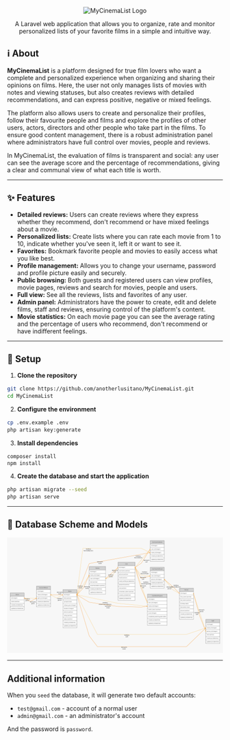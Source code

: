 <p align="center"><img src="https://github.com/user-attachments/assets/2768e6b5-7cc2-47cf-aea5-5441e5c26432" width="400" alt="MyCinemaList Logo"></p>

<p align="center">
 A Laravel web application that allows you to organize, rate and monitor personalized lists of your favorite films in a simple and intuitive way.
</p>

## ℹ️ About

**MyCinemaList** is a platform designed for true film lovers who want a complete and personalized experience when organizing and sharing their opinions on films. Here, the user not only manages lists of movies with notes and viewing statuses, but also creates reviews with detailed recommendations, and can express positive, negative or mixed feelings.

The platform also allows users to create and personalize their profiles, follow their favourite people and films and explore the profiles of other users, actors, directors and other people who take part in the films. To ensure good content management, there is a robust administration panel where administrators have full control over movies, people and reviews.

In MyCinemaList, the evaluation of films is transparent and social: any user can see the average score and the percentage of recommendations, giving a clear and communal view of what each title is worth.

---

## ✨ Features

- **Detailed reviews:** Users can create reviews where they express whether they recommend, don't recommend or have mixed feelings about a movie.  
- **Personalized lists:** Create lists where you can rate each movie from 1 to 10, indicate whether you've seen it, left it or want to see it.  
- **Favorites:** Bookmark favorite people and movies to easily access what you like best.  
- **Profile management:** Allows you to change your username, password and profile picture easily and securely.  
- **Public browsing:** Both guests and registered users can view profiles, movie pages, reviews and search for movies, people and users.  
- **Full view:** See all the reviews, lists and favorites of any user.  
- **Admin panel:** Administrators have the power to create, edit and delete films, staff and reviews, ensuring control of the platform's content.  
- **Movie statistics:** On each movie page you can see the average rating and the percentage of users who recommend, don't recommend or have indifferent feelings.

---

## 🚀 Setup

1. **Clone the repository**

```bash
git clone https://github.com/anotherlusitano/MyCinemaList.git
cd MyCinemaList
```

2. **Configure the environment**

```bash
cp .env.example .env
php artisan key:generate
```

3. **Install dependencies**

```
composer install
npm install
```

4. **Create the database and start the application**

```bash
php artisan migrate --seed
php artisan serve
```

---

## 📑 Database Scheme and Models
<img src="./graph.png" />

---

## Additional information

When you `seed` the database, it will generate two default accounts:
- `test@gmail.com` - account of a normal user
- `admin@gmail.com` - an administrator's account

And the password is `password`.
